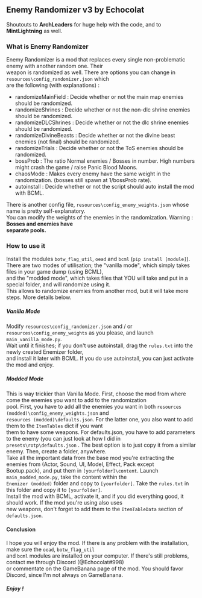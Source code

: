 ## Enemy Randomizer v3 by Echocolat

Shoutouts to __ArchLeaders__ for huge help with the code, and to __MintLightning__ as well.

### What is Enemy Randomizer

Enemy Randomizer is a mod that replaces every single non-problematic enemy with another random one. Their  
weapon is randomized as well. There are options you can change in `resources\config_randomizer.json` which  
are the following (with explanations) :  
* randomizeMainField : Decide whether or not the main map enemies should be randomized.
* randomizeShrines : Decide whether or not the non-dlc shrine enemies should be randomized.
* randomizeDLCShrines : Decide whether or not the dlc shrine enemies should be randomized.
* randomizeDivineBeasts : Decide whether or not the divine beast enemies (not final) should be randomized.
* randomizeTrials : Decide whether or not the ToS enemies should be randomized.
* bossProb : The ratio Normal enemies / Bosses in number. High numbers might crash the game / raise Panic Blood Moons.
* chaosMode : Makes every enemy have the same weight in the randomization. (bosses still spawn at 1/bossProb rate).
* autoinstall : Decide whether or not the script should auto install the mod with BCML.

There is another config file, `resources\config_enemy_weights.json` whose name is pretty self-explanatory.  
You can modify the weights of the enemies in the randomization. Warning : __Bosses and enemies have__  
__separate pools.__  

### How to use it

Install the modules `botw_flag_util`, `oead` and `bcml` (`pip install [module]`).  
There are two modes of utilisation; the "vanilla mode", which simply takes files in your game dump (using BCML),  
and the "modded mode", which takes files that YOU will take and put in a special folder, and will randomize using it.  
This allows to randomize enemies from another mod, but it will take more steps. More details below.  

##### Vanilla Mode

Modify `resources\config_randomizer.json` and / or `resources\config_enemy_weights` as you please, and launch `main_vanilla_mode.py`.  
Wait until it finishes; if you don't use autoinstall, drag the `rules.txt` into the newly created Enemizer folder,  
and install it later with BCML. If you do use autoinstall, you can just activate the mod and enjoy.

##### Modded Mode

This is way trickier than Vanilla Mode. First, choose the mod from where come the enemies you want to add to the randomization  
pool. First, you have to add all the enemies you want in both `resources (modded)\config_enemy_weights.json` and  
`resources (modded)\defaults.json`. For the latter one, you also want to add them to the `ItemTables` dict if you want  
them to have some weapons. For defaults.json, you have to add parameters to the enemy (you can just look at how I did in  
`presets\rotp\defaults.json` . The best option is to just copy it from a similar enemy. Then, create a folder, anywhere.  
Take all the important data from the base mod you're extracting the enemies from (Actor, Sound, UI, Model, Effect, Pack except  
Bootup.pack), and put them in `[yourfolder]\content`. Launch `main_modded_mode.py`, take the content within the  
`Enemizer (modded)` folder and copy to `[yourfolder]`. Take the `rules.txt` in this folder and copy it to `[yourfolder]`.  
Install the mod with BCML, activate it, and if you did everything good, it should work. If the mod you're using also uses  
new weapons, don't forget to add them to the `ItemTableData` section of `defaults.json`.

#### Conclusion

I hope you will enjoy the mod. If there is any problem with the installation, make sure the `oead`, `botw_flag_util`  
and `bcml` modules are installed on your computer. If there's still problems, contact me through Discord (@Echocolat#998)  
or commentate on the GameBanana page of the mod. You should favor Discord, since I'm not always on GameBanana.  

##### Enjoy !